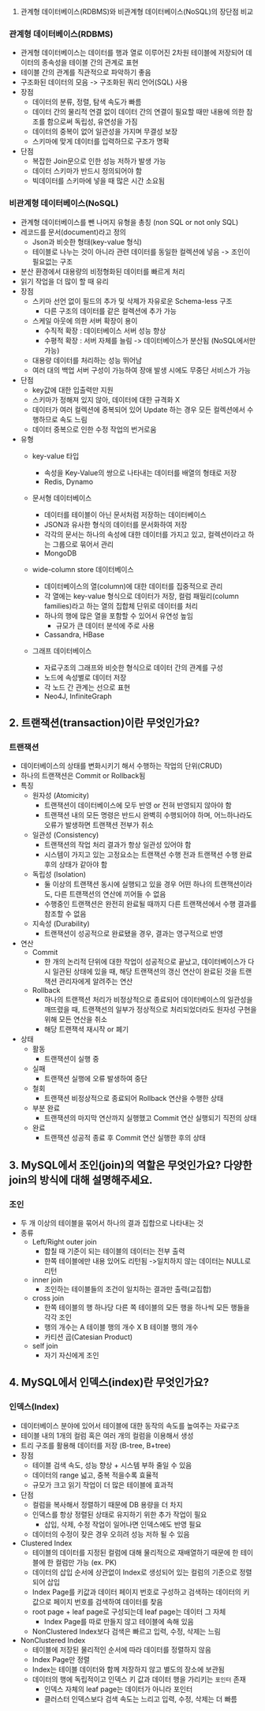 1. 관계형 데이터베이스(RDBMS)와 비관계형 데이터베이스(NoSQL)의 장단점 비교
### 관계형 데이터베이스(RDBMS)
- 관게형 데이터베이스는 데이터를 행과 열로 이루어진 2차원 테이블에 저장되어 데이터의 종속성을 테이블 간의 관계로 표현
- 테이블 간의 관계를 직관적으로 파악하기 좋음
- 구조화된 데이터의 모음 -> 구조화된 쿼리 언어(SQL) 사용
- 장점
  - 데이터의 분류, 정렬, 탐색 속도가 빠름
  - 데이터 간의 물리적 연결 없이 데이터 간의 연결이 필요할 때만 내용에 의한 참조를 함으로써 독립성, 유연성을 가짐
  - 데이터의 중복이 없어 일관성을 가지며 무결성 보장
  - 스키마에 맞게 데이터를 입력하므로 구조가 명확   
- 단점
  - 복잡한 Join문으로 인한 성능 저하가 발생 가능
  - 데이터 스키마가 반드시 정의되어야 함
  - 빅데이터를 스키마에 넣을 때 많은 시간 소요됨
### 비관계형 데이터베이스(NoSQL)
- 관계형 데이터베이스를 뺀 나머지 유형을 총칭 (non SQL or not only SQL)
- 레코드를 문서(document)라고 정의
  - Json과 비슷한 형태(key-value 형식)
  - 테이블로 나누는 것이 아니라 관련 데이터를 동일한 컬렉션에 넣음 -> 조인이 필요없는 구조
- 분산 환경에서 대용량의 비정형화된 데이터를 빠르게 처리
- 읽기 작업을 더 많이 할 때 유리
- 장점
  - 스키마 선언 없이 필드의 추가 및 삭제가 자유로운 Schema-less 구조
    - 다른 구조의 데이터를 같은 컬렉션에 추가 가능  
  - 스케일 아웃에 의한 서버 확장이 용이
    - 수직적 확장 : 데이터베이스 서버 성능 향상
    - 수평적 확장 : 서버 자체를 늘림 -> 데이터베이스가 분산됨 (NoSQL에서만 가능)
  - 대용량 데이터를 처리하는 성능 뛰어남
  - 여러 대의 백업 서버 구성이 가능하여 장애 발생 시에도 무중단 서비스가 가능 
- 단점
  - key값에 대한 입출력만 지원
  - 스키마가 정해져 있지 않아, 데이터에 대한 규격화 X
  - 데이터가 여러 컬렉션에 중복되어 있어 Update 하는 경우 모든 컬렉션에서 수행하므로 속도 느림
  - 데이터 중복으로 인한 수정 작업의 번거로움 
- 유형
  - key-value 타입
    - 속성을 Key-Value의 쌍으로 나타내는 데이터를 배열의 형태로 저장
    - Redis, Dynamo
  - 문서형 데이터베이스
    - 데이터를 테이블이 아닌 문서처럼 저장하는 데이터베이스
    - JSON과 유사한 형식의 데이터를 문서화하여 저장
    - 각각의 문서는 하나의 속성에 대한 데이터를 가지고 있고, 컬렉션이라고 하는 그룹으로 묶어서 관리
    - MongoDB
  - wide-column store 데이터베이스
    - 데이터베이스의 열(column)에 대한 데이터를 집중적으로 관리
    - 각 열에는 key-value 형식으로 데이터가 저장, 컬럼 패밀리(column families)라고 하는 열의 집합체 단위로 데이터를 처리
    - 하나의 행에 많은 열을 포함할 수 있어서 유연성 높임
      - 규모가 큰 데이터 분석에 주로 사용
    - Cassandra, HBase 
    
  - 그래프 데이터베이스
    - 자료구조의 그래프와 비슷한 형식으로 데이터 간의 관계를 구성
    - 노드에 속성별로 데이터 저장
    - 각 노드 간 관계는 선으로 표현
    - Neo4J, InfiniteGraph

## 2. 트랜잭션(transaction)이란 무엇인가요?
### 트랜잭션
- 데이터베이스의 상태를 변화시키기 해서 수행하는 작업의 단위(CRUD)
- 하나의 트랜잭션은 Commit or Rollback됨
- 특징
  - 원자성 (Atomicity)
    - 트랜잭션이 데이터베이스에 모두 반영 or 전혀 반영되지 않아야 함
    - 트랜잭션 내의 모든 명령은 반드시 완벽히 수행되어야 하며, 어느하나라도 오류가 발생하면 트랜잭션 전부가 취소
  - 일관성 (Consistency)
    - 트랜잭션의 작업 처리 결과가 항상 일관성 있어야 함 
    - 시스템이 가지고 있는 고정요소는 트랜잭션 수행 전과 트랜잭션 수행 완료 후의 상태가 같아야 함
  - 독립성 (Isolation)
    - 둘 이상의 트랜잭션 동시에 실행되고 있을 경우 어떤 하나의 트랜잭션이라도, 다른 트랜잭션의 연산에 끼어들 수 없음
    - 수행중인 트랜잭션은 완전히 완료될 때까지 다른 트랜잭션에서 수행 결과를 참조할 수 없음
  - 지속성 (Durability)
    - 트랜잭션이 성공적으로 완료됐을 경우, 결과는 영구적으로 반영
- 연산
  - Commit
    - 한 개의 논리적 단위에 대한 작업이 성공적으로 끝났고, 데이터베이스가 다시 일관된 상태에 있을 때, 해당 트랜잭션의 갱신 연산이 완료된 것을 트랜잭션 관리자에게 알려주는 연산
  - Rollback
    - 하나의 트랜잭션 처리가 비정상적으로 종료되어 데이터베이스의 일관성을 깨뜨렸을 때, 트랜잭션의 일부가 정상적으로 처리되었더라도 원자성 구현을 위해 모든 연산을 취소
    - 해당 트랜잭셕 재시작 or 폐기   
- 상태
  - 활동
    - 트랜잭션이 실행 중 
  - 실패
    - 트랜잭션 실행에 오류 발생하여 중단 
  - 철회
    - 트랜잭션 비정상적으로 종료되어 Rollback 연산을 수행한 상태 
  - 부분 완료
    - 트랜잭션의 마지막 연산까지 실행했고 Commit 연산 실행되기 직전의 상태  
  - 완료
    - 트랜잭션 성공적 종료 후 Commit 연산 실행한 후의 상태 
## 3. MySQL에서 조인(join)의 역할은 무엇인가요? 다양한 join의 방식에 대해 설명해주세요.
### 조인
- 두 개 이상의 테이블을 묶어서 하나의 결과 집합으로 나타내는 것
- 종류
  - Left/Right outer join
    - 합칠 때 기준이 되는 테이블의 데이터는 전부 출력
    - 한쪽 테이블에만 내용 있어도 리턴됨 ->일치하지 않는 데이터는 NULL로 리턴
  - inner join
    - 조인하는 테이블들의 조건이 일치하는 결과만 출력(교집합)
  - cross join
    - 한쪽 테이블의 행 하나당 다른 쪽 테이블의 모든 행을 하나씩 모든 행들을 각각 조인
    - 행의 개수는 A 테이블 행의 개수 X B 테이블 행의 개수
    - 카티션 곱(Catesian Product)
  - self join
    - 자기 자신에게 조인
 
## 4. MySQL에서 인덱스(index)란 무엇인가요?
### 인덱스(Index)
- 데이터베이스 분야에 있어서 테이블에 대한 동작의 속도를 높여주는 자료구조
- 테이블 내의 1개의 컬럼 혹은 여러 개의 컬럼을 이용해서 생성
- 트리 구조를 활용해 데이터를 저장 (B-tree, B+tree)
- 장점
  - 테이블 검색 속도, 성능 향상 + 시스템 부하 줄일 수 있음
  - 데이터의 range 넓고, 중복 적을수록 효율적
  - 규모가 크고 읽기 작업이 더 많은 테이블에 효과적
- 단점
  - 컬럼을 복사해서 정렬하기 때문에 DB 용량을 더 차지
  - 인덱스를 항상 정렬된 상태로 유지하기 위한 추가 작업이 필요
    - 삽입, 삭제, 수정 작업이 일어나면 인덱스에도 반영 필요
  - 데이터의 수정이 잦은 경우 오히려 성능 저하 될 수 있음 
- Clustered Index
  - 테이블의 데이터를 지정된 컬럼에 대해 물리적으로 재배열하기 때문에 한 테이블에 한 컬럼만 가능 (ex. PK)
  - 데이터의 삽입 순서에 상관없이 Index로 생성되어 있는 컬럼의 기준으로 정렬되어 삽입
  - Index Page를 키값과 데이터 페이지 번호로 구성하고 검색하는 데이터의 키 값으로 페이지 번호를 검색하여 데이터를 찾음
  - root page + leaf page로 구성되는데 leaf page는 데이터 그 자체
    - Index Page를 따로 만들지 않고 테이블에 속해 있음
  - NonClustered Index보다 검색은 빠르고 입력, 수정, 삭제는 느림  
- NonClustered Index
  - 테이블에 저장된 물리적인 순서에 따라 데이터를 정렬하지 않음
  - Index Page만 정렬
  - Index는 테이블 데이터와 함께 저장하지 않고 별도의 장소에 보관됨
  - 데이터의 행에 독립적이고 인덱스 키 값과 데이터 행을 가리키는 `포인터` 존재
    - 인덱스 자체의 leaf page는 데이터가 아니라 포인터
    - 클러스터 인덱스보다 검색 속도는 느리고 입력, 수정, 삭제는 더 빠름   
